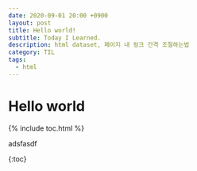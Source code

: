 ```yaml
---
date: 2020-09-01 20:00 +0900
layout: post
title: Hello world!
subtitle: Today I Learned.
description: html dataset, 페이지 내 링크 간격 조절하는법
category: TIL
tags:
  - html
---
```


# Hello world



{% include toc.html %}


adsfasdf


{:toc}
